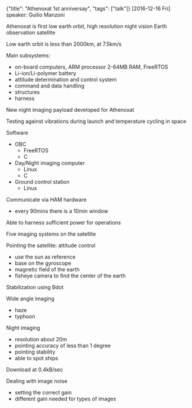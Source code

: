 {"title": "Athenoxat 1st anniversay", "tags": ["talk"]}
[2016-12-16 Fri]
speaker: Guilio Manzoni

Athenoxat is first low earth orbit, high resolution night vision Earth observation satellite

Low earth orbit is less than 2000km, at 7.5km/s

Main subsystems:
* on-board computers, ARM processor 2-64MB RAM, FreeRTOS
* Li-ion/Li-polymer battery
* attitude determination and control system
* command and data handling
* structures
* harness

New night imaging payload developed for Athenoxat

Testing against vibrations during launch and temperature cycling in space

Software
* OBC
  * FreeRTOS
  * C
* Day/Night imaging computer
  * Linux
  * C
* Ground control station
  * Linux

Communicate via HAM hardware
* every 90mins there is a 10min window

Able to harness sufficient power for operations

Five imaging systems on the satellite

Pointing the satellite: attitude control
* use the sun as reference
* base on the gyroscope
* magnetic field of the earth
* fisheye camera to find the center of the earth

Stabilization using Bdot

Wide angle imaging
* haze
* typhoon

Night imaging
* resolution about 20m
* pointing accuracy of less than 1 degree
* pointing stability
* able to spot ships

Download at 0.4kB/sec

Dealing with image noise
* setting the correct gain
* different gain needed for types of images

